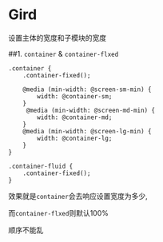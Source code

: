 # Gird

设置主体的宽度和子模块的宽度

##1. `container` & `container-flxed`

    .container {
        .container-fixed();

        @media (min-width: @screen-sm-min) {
            width: @container-sm;
        }
         @media (min-width: @screen-md-min) {
            width: @container-md;
        }
        @media (min-width: @screen-lg-min) {
            width: @container-lg;
        }
    }
    
    .container-fluid {
        .container-fixed();
    }
    
效果就是`container`会去响应设置宽度为多少,

而`container-flxed`则默认100%


    
顺序不能乱